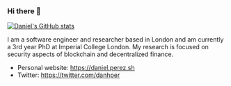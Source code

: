 ### Hi there 👋

[![Daniel's GitHub stats](https://github-readme-stats.vercel.app/api?username=danhper)](https://github.com/danhper)

I am a software engineer and researcher based in London and am currently a 3rd year PhD at Imperial College London.
My research is focused on security aspects of blockchain and decentralized finance.

* Personal website: https://daniel.perez.sh
* Twitter: https://twitter.com/danhper
